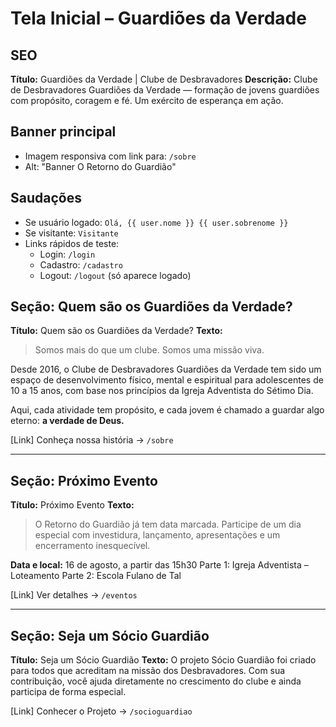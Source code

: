 # Tela Inicial – Guardiões da Verdade

## SEO

**Título:** Guardiões da Verdade | Clube de Desbravadores
**Descrição:** Clube de Desbravadores Guardiões da Verdade — formação de jovens guardiões com propósito, coragem e fé. Um exército de esperança em ação.

## Banner principal
- Imagem responsiva com link para: `/sobre`
- Alt: "Banner O Retorno do Guardião"

## Saudações
- Se usuário logado: `Olá, {{ user.nome }} {{ user.sobrenome }}`
- Se visitante: `Visitante`
- Links rápidos de teste:
  - Login: `/login`
  - Cadastro: `/cadastro`
  - Logout: `/logout` (só aparece logado)

## Seção: Quem são os Guardiões da Verdade?
**Título:** Quem são os Guardiões da Verdade?
**Texto:**
> Somos mais do que um clube.
> Somos uma missão viva.

Desde 2016, o Clube de Desbravadores Guardiões da Verdade tem sido um espaço de desenvolvimento físico, mental e espiritual para adolescentes de 10 a 15 anos, com base nos princípios da Igreja Adventista do Sétimo Dia.

Aqui, cada atividade tem propósito, e cada jovem é chamado a guardar algo eterno:
**a verdade de Deus.**

[Link] Conheça nossa história → `/sobre`

---

## Seção: Próximo Evento
**Título:** Próximo Evento
**Texto:**
> O Retorno do Guardião já tem data marcada.
> Participe de um dia especial com investidura, lançamento, apresentações e um encerramento inesquecível.

**Data e local:**
16 de agosto, a partir das 15h30
Parte 1: Igreja Adventista – Loteamento
Parte 2: Escola Fulano de Tal

[Link] Ver detalhes → `/eventos`

---

## Seção: Seja um Sócio Guardião
**Título:** Seja um Sócio Guardião
**Texto:**
O projeto Sócio Guardião foi criado para todos que acreditam na missão dos Desbravadores. Com sua contribuição, você ajuda diretamente no crescimento do clube e ainda participa de forma especial.

[Link] Conhecer o Projeto → `/socioguardiao`
